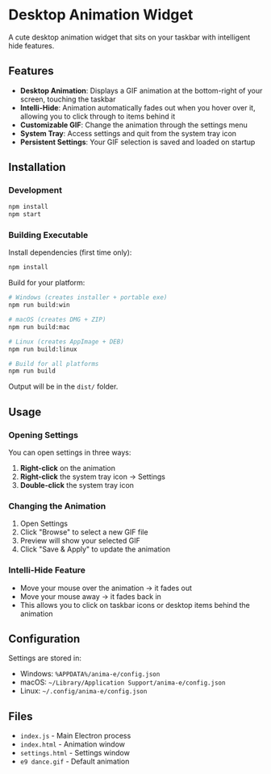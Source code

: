 # Desktop Animation Widget

A cute desktop animation widget that sits on your taskbar with intelligent hide features.

## Features

- **Desktop Animation**: Displays a GIF animation at the bottom-right of your screen, touching the taskbar
- **Intelli-Hide**: Animation automatically fades out when you hover over it, allowing you to click through to items behind it
- **Customizable GIF**: Change the animation through the settings menu
- **System Tray**: Access settings and quit from the system tray icon
- **Persistent Settings**: Your GIF selection is saved and loaded on startup

## Installation

### Development
```bash
npm install
npm start
```

### Building Executable

Install dependencies (first time only):
```bash
npm install
```

Build for your platform:
```bash
# Windows (creates installer + portable exe)
npm run build:win

# macOS (creates DMG + ZIP)
npm run build:mac

# Linux (creates AppImage + DEB)
npm run build:linux

# Build for all platforms
npm run build
```

Output will be in the `dist/` folder.

## Usage

### Opening Settings
You can open settings in three ways:
1. **Right-click** on the animation
2. **Right-click** the system tray icon → Settings
3. **Double-click** the system tray icon

### Changing the Animation
1. Open Settings
2. Click "Browse" to select a new GIF file
3. Preview will show your selected GIF
4. Click "Save & Apply" to update the animation

### Intelli-Hide Feature
- Move your mouse over the animation → it fades out
- Move your mouse away → it fades back in
- This allows you to click on taskbar icons or desktop items behind the animation

## Configuration

Settings are stored in:
- Windows: `%APPDATA%/anima-e/config.json`
- macOS: `~/Library/Application Support/anima-e/config.json`
- Linux: `~/.config/anima-e/config.json`

## Files

- `index.js` - Main Electron process
- `index.html` - Animation window
- `settings.html` - Settings window
- `e9 dance.gif` - Default animation
